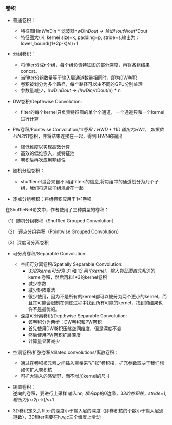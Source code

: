 <!--
 * @Descripttion: 
 * @version: 
 * @Author: jhq
 * @Date: 2022-09-20 23:32:49
 * @LastEditors: jhq
 * @LastEditTime: 2022-09-21 23:20:31
-->
### 卷积
* 普通卷积：
    - 特征图Hin*Win*Din * 滤波器h*w*Din*Dout -> 输出Hout*Wout*Dout
    - 特征图大小i, kernei size=k, padding=p, stride=s,输出为：lower_bound((1+2p-k)/s)+1

* 分组卷积：
    - 将filter分成n个组，每个组负责特征图的部分深度，再将各组结果concat。
    - 当filter分组数量等于输入层通道数量相同时，即为DW卷积
    - 卷积被划分为多个路径，每个路径可以由不同的GPU分别处理
    - 参数量减少，h*w*Din*Dout -> (h*w*Din/n*Dout/n) * n

* DW卷积/Depthwise Convolution:
    - filter的每个kernel只负责特征图的单个个通道，一个通道只和一个kernel进行计算    

* PW卷积/Pointwise Convolution/1*1卷积：H*W*D  *  1*1*D  输出为H*W*1， 如果执行N次1*1卷积，并将结果连接在一起，得到 H*W*N的输出  
    * 降低维度以实现高效计算
    * 高效的低维嵌入，或特征池
    * 卷积后再次应用非线性

* 随机分组卷积：
    - shufflenet混合来自不同组filters的信息,将每组中的通道划分为几个子组，我们将这些子组混合在一起

* 逐点分组卷积：将组卷积应用于1*1卷积

在ShuffleNet论文中，作者使用了三种类型的卷积：

（1）随机分组卷积（Shuffled Grouped Convolution）

（2） 逐点分组卷积（Pointwise Grouped Convolution）

（3）深度可分离卷积

* 可分离卷积/Separable Convolution:
    * 空间可分离卷积/Spatially Separable Convolution:
        - 3*3的kernel可分为 3*1 和 1*3 两个kernel，输入特征图首先和3*1的kernel卷积，然后再和1*3的kernel卷积
        - 减少参数
        - 减少矩阵乘法
        - 很少使用，因为不是所有的kernel都可以被分为两个更小的kernel，而且其可能会限制在训练过程中找到所有可能的kernel，找到的结果也许不是最优的。
    * 深度可分离卷积/Depthwise Separable Convolution:
        - 该卷积分为两步：DW卷积和PW卷积
        - 首先使用DW卷积压缩空间维度，但是深度不变
        - 然后使用PW卷积扩展深度
        - 计算量显著减少

* 空洞卷积/扩张卷积/dilated convolutions/离散卷积：
    - 通过在卷积核元素之间插入空格来“扩张”卷积核，扩充参数取决于我们想如何扩大卷积核
    - 可扩大输入的感受野，而不增加kernel的尺寸

* 转置卷积：  
    逆向的卷积，要进行上采样
    输入n*n, 填充p*p的0边缘，3*3的卷积核，stride=1, 输出为(n+2*p-k)/s+1

* 3D卷积定义为filter的深度小于输入层的深度（即卷积核的个数小于输入层通道数），3Dfilter需要在h,w,c三个维度上滑动
